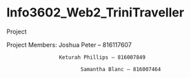 # Info3602_Web2_TriniTraveller
Project

Project Members: Joshua Peter – 816117607

                     Keturah Phillips – 816007849

                            Samantha Blanc – 816007464